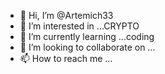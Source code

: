 - 👋 Hi, I’m @Artemich33
- 👀 I’m interested in ...CRYPTO
- 🌱 I’m currently learning ...coding
- 💞️ I’m looking to collaborate on ...
- 📫 How to reach me ...

<!---
Artemich33/Artemich33 is a ✨ special ✨ repository because its `README.md` (this file) appears on your GitHub profile.
You can click the Preview link to take a look at your changes.
--->
